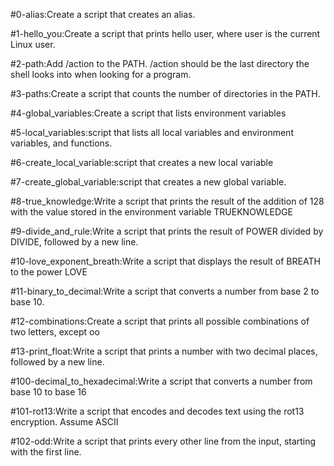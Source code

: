 #0-alias:Create a script that creates an alias.

#1-hello_you:Create a script that prints hello user, where user is the current Linux user.

#2-path:Add /action to the PATH. /action should be the last directory the shell looks into when looking for a program.

#3-paths:Create a script that counts the number of directories in the PATH.

#4-global_variables:Create a script that lists environment variables

#5-local_variables:script that lists all local variables and environment variables, and functions.

#6-create_local_variable:script that creates a new local variable

#7-create_global_variable:script that creates a new global variable.

#8-true_knowledge:Write a script that prints the result of the addition of 128 with the value stored in the environment variable TRUEKNOWLEDGE

#9-divide_and_rule:Write a script that prints the result of POWER divided by DIVIDE, followed by a new line.

#10-love_exponent_breath:Write a script that displays the result of BREATH to the power LOVE

#11-binary_to_decimal:Write a script that converts a number from base 2 to base 10.

#12-combinations:Create a script that prints all possible combinations of two letters, except oo

#13-print_float:Write a script that prints a number with two decimal places, followed by a new line.

#100-decimal_to_hexadecimal:Write a script that converts a number from base 10 to base 16

#101-rot13:Write a script that encodes and decodes text using the rot13 encryption. Assume ASCII

#102-odd:Write a script that prints every other line from the input, starting with the first line.
